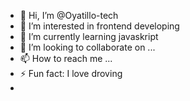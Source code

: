 
- 👋 Hi, I’m @Oyatillo-tech
- 👀 I’m interested in frontend developing
- 🌱 I’m currently learning javaskript
- 💞️ I’m looking to collaborate on ...
- 📫 How to reach me ...
- ⚡ Fun fact: I love droving
- 

<!---
Oyatillo-tech/Oyatillo-tech is a ✨ special ✨ repository because its `README.md` (this file) appears on your GitHub profile.
You can click the Preview link to take a look at your changes.
--->
